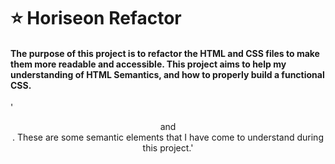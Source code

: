# ⭐ Horiseon Refactor

#### The purpose of this project is to refactor the HTML and CSS files to make them more readable and accessible. This project aims to help my understanding of HTML Semantics, and how to properly build a functional CSS. 

'<div> <section> <header> <id> and <aside>. These are some semantic elements that I have come to understand during this project.'
